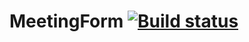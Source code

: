 # MeetingForm [![Build status](https://ci.appveyor.com/api/projects/status/ncsy7labx8thxwyd/branch/main?svg=true)](https://ci.appveyor.com/project/IlyasValikov/meetingform/branch/main)
